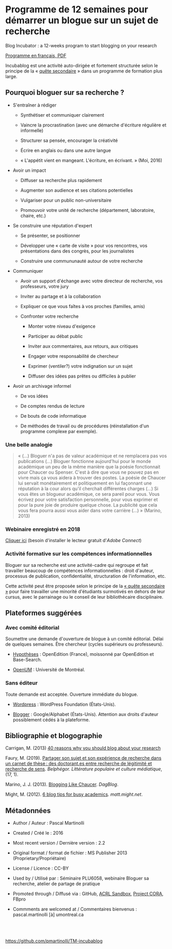 # Programme de 12 semaines pour démarrer un blogue sur un sujet de recherche

Blog Incubator : a 12-weeks program to start blogging on your research

[Programme en français, PDF](https://github.com/pmartinolli/TM-incubablog/blob/master/files/TM-incubablog-v2.2.fr.pdf)

Incubablog est une activité auto-dirigée et fortement structurée selon le principe de la « [quête secondaire](https://jdr.hypotheses.org/1052) » dans un programme de formation plus large.

## Pourquoi bloguer sur sa recherche ?

- S'entraîner à rédiger

   - Synthétiser et communiquer clairement
 
   - Vaincre la procrastination (avec une démarche d'écriture régulière et informelle)
   
   - Structurer sa pensée, encourager la créativité
   
   - Écrire en anglais ou dans une autre langue
   
   - « L'appétit vient en mangeant. L'écriture, en écrivant. » (Moi, 2016)

- Avoir un impact

   - Diffuser sa recherche plus rapidement

   - Augmenter son audience et ses citations potentielles

   - Vulgariser pour un public non-universitaire

   - Promouvoir votre unité de recherche (département, laboratoire, chaire, etc.)
 
- Se construire une réputation d'expert

   - Se présenter, se positionner
   
   - Développer une « carte de visite » pour vos rencontres, vos présentations dans des congrès, pour les journalistes
   
   - Construire une commununauté autour de votre recherche

- Communiquer

   - Avoir un support d'échange avec votre directeur de recherche, vos professeurs, votre jury

   - Inviter au partage et à la collaboration
   
   - Expliquer ce que vous faîtes à vos proches (familles, amis)

   - Confronter votre recherche
   
      - Monter votre niveau d'exigence
      
      - Participer au débat public
      
      - Inviter aux commentaires, aux retours, aux critiques
      
      - Engager votre responsabilité de chercheur
      
      - Exprimer (ventiler?) votre indignation sur un sujet 
      
      - Diffuser des idées pas prêtes ou difficiles à publier

- Avoir un archivage informel

    - De vos idées
    
    - De comptes rendus de lecture
    
    - De bouts de code informatique
    
    - De méthodes de travail ou de procédures (réinstallation d'un programme complexe par exemple).


### Une belle analogie

> « (...) Bloguer n'a pas de valeur académique et ne remplacera pas vos publications (...) 
> Bloguer fonctionne aujourd'hui pour le monde académique un peu de la même manière que la poésie fonctionnait pour Chaucer ou Spenser. C'est à dire que vous ne pouvez pas en vivre mais ça vous aidera à trouver des postes. La poésie de Chaucer lui servait monétairement et politiquement en lui façonnant une réputation à la cour alors qu'il cherchait différentes charges (...)
> Si vous êtes un blogueur académique, ce sera pareil pour vous. Vous écrivez pour votre satisfaction personnelle, pour vous exprimer et pour la pure joie de produire quelque chose. La publicité que cela vous fera pourra aussi vous aider dans votre carrière (...) » (Marino, 2013)

### Webinaire enregistré en 2018

[Cliquer ici](http://univofmontreal.adobeconnect.com/px8dqvu21hhx/) (besoin d'installer le lecteur gratuit d'*Adobe Connect*)

### Activité formative sur les compétences informationnelles

Bloguer sur sa recherche est une activité-cadre qui regroupe et fait travailler beaucoup de compétences informationnelles : droit d'auteur, processus de publication, confidentialité, structuration de l'information, etc. 

Cette activité peut être proposée selon le principe de la [« quête secondaire »](https://github.com/pmartinolli/TM-Wikipedibus/blob/master/README.md#qu%C3%AAte-secondaire) pour faire travailler une minorité d'étudiants surmotivés en dehors de leur cursus, avec le parrainage ou le conseil de leur bibliothécaire disciplinaire.

## Plateformes suggérées

### Avec comité éditorial

Soumettre une demande d'ouverture de blogue à un comité éditorial. Délai de quelques semaines. Être chercheur (cycles supérieurs ou professeurs).

- [Hypothèses](https://hypotheses.org/) : OpenEdition (France), moissonné par OpenEdition et Base-Search.

- [OpenUM](https://openum.ca/) : Université de Montréal.

### Sans éditeur

Toute demande est acceptée. Ouverture immédiate du blogue. 

- [Wordpress](https://wordpress.com/) : WordPress Foundation (États-Unis).

- [Blogger](https://www.blogger.com/) : Google/Alphabet (États-Unis). Attention aux droits d'auteur possiblement cédés à la plateforme.

## Bibliographie et blogographie

Carrigan, M. (2013) [40 reasons why you should blog about your research](http://sociologicalimagination.org/archives/13910)

Faury, M. (2019). [Partager son sujet et son expérience de recherche dans un carnet de thèse : des doctorant.es entre recherche de légitimité et recherche de sens](http://journals.openedition.org/belphegor/1779). *Belphégor. Littérature populaire et culture médiatique*, (17, 1).

Marino, J. J. (2013). [Blogging Like Chaucer](http://dagblog.com/media/blogging-chaucer-16772). *DagBlog*.

Might, M. (2012). [6 blog tips for busy academics](http://matt.might.net/articles/how-to-blog-as-an-academic/). *matt.might.net*.

## Métadonnées

* Author / Auteur : Pascal Martinolli

* Created / Créé le : 2016

* Most recent version / Dernière version : 2.2

* Original format / format de fichier : MS Publisher 2013 (Proprietary/Propriétaire)

* License / Licence : CC-BY

* Used by / Utilisé par  : Séminaire PLU6058, webinaire Bloguer sa recherche, atelier de partage de pratique

* Promoted through / Diffusé via : GitHub, [ACRL Sandbox](http://sandbox.acrl.org/users/pascalou), [Project CORA](https://www.projectcora.org/users/pascalmartinolliumontrealca), FBpro

* Commments are welcomed at / Commentaires bienvenus : pascal.martinolli [à] umontreal.ca


\
\
\
https://github.com/pmartinolli/TM-incubablog
